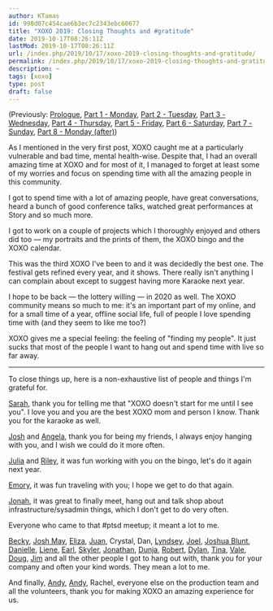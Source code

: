 ```yaml
---
author: KTamas
id: 998d07c454cae6b3ec7c2343ebc60677
title: "XOXO 2019: Closing Thoughts and #gratitude"
date: 2019-10-17T08:26:11Z
lastMod: 2019-10-17T08:26:11Z
url: /index.php/2019/10/17/xoxo-2019-closing-thoughts-and-gratitude/
permalink: /index.php/2019/10/17/xoxo-2019-closing-thoughts-and-gratitude/
description: ~
tags: [xoxo]
type: post
draft: false
---
```

(Previously: [Prologue](https://blog.ktamas.com/index.php/2019/09/25/xoxo-2019-prologue/), [Part 1 - Monday](https://blog.ktamas.com/index.php/2019/09/26/xoxo-2019-part-1/), [Part 2 - Tuesday](https://blog.ktamas.com/index.php/2019/09/27/xoxo-2019-part-2/), [Part 3 - Wednesday](https://blog.ktamas.com/index.php/2019/09/28/xoxo-2019-part-3/), [Part 4 - Thursday](https://blog.ktamas.com/index.php/2019/09/29/xoxo-2019-part-4/), [Part 5 - Friday](https://blog.ktamas.com/index.php/2019/09/30/xoxo-2019-part-5/), [Part 6 - Saturday](https://blog.ktamas.com/index.php/2019/10/14/xoxo-2019-part-6/), [Part 7 - Sunday](https://blog.ktamas.com/index.php/2019/10/15/xoxo-2019-part-7/), [Part 8 - Monday (after)](https://blog.ktamas.com/index.php/2019/10/16/xoxo-2019-part-8/))

As I mentioned in the very first post, XOXO caught me at a particularly vulnerable and bad time, mental health-wise. Despite that, I had an overall amazing time at XOXO and for most of it, I managed to forget at least some of my worries and focus on spending time with all the amazing people in this community.

I got to spend time with a lot of amazing people, have great conversations, heard a bunch of good conference talks, watched great performances at Story and so much more.

I got to work on a couple of projects which I thoroughly enjoyed and others did too — my portraits and the prints of them, the XOXO bingo and the XOXO calendar.

This was the third XOXO I've been to and it was decidedly the best one. The festival gets refined every year, and it shows. There really isn't anything I can complain about except to suggest having more Karaoke next year.

I hope to be back — the lottery willing — in 2020 as well. The XOXO community means so much to me: it's an important part of my online, and for a small time of a year, offline social life, full of people I love spending time with (and they seem to like me too?)

XOXO gives me a special feeling: the feeling of "finding my people". It just sucks that most of the people I want to hang out and spend time with live so far away.

---

To close things up, here is a non-exhaustive list of people and things I'm grateful for.

[Sarah](https://twitter.com/fledglingnerd), thank you for telling me that "XOXO doesn't start for me until I see you". I love you and you are the best XOXO mom and person I know. Thank you for the karaoke as well.

[Josh](https://twitter.com/joshmillard) and [Angela](https://twitter.com/angelapiller), thank you for being my friends, I always enjoy hanging with you, and I wish we could do it more often.

[Julia](https://twitter.com/juliaskott) and [Riley](https://twitter.com/rileyjshaw), it was fun working with you on the bingo, let's do it again next year.

[Emory](https://twitter.com/emorydunn), it was fun traveling with you; I hope we get to do that again.

[Jonah](https://twitter.com/jonahedwards), it was great to finally meet, hang out and talk shop about infrastructure/sysadmin things, which I don't get to do very often.

Everyone who came to that #ptsd meetup; it meant a lot to me.

[Becky](https://twitter.com/bookymargoof), [Josh May](https://twitter.com/notjosh), [Eliza](https://twitter.com/gravitytrope), [Juan](https://twitter.com/juanbuis), Crystal, Dan, [Lyndsey](https://twitter.com/lyyyndseyyy), [Joel](https://twitter.com/notdetails), [Joshua Blunt](https://twitter.com/stickwithjosh), [Danielle](https://twitter.com/djbaskin), [Liene](https://twitter.com/li3n3), [Earl](https://twitter.com/theearlcarlson), [Skyler](https://twitter.com/hello_skyler), [Jonathan](https://twitter.com/jwegener), [Dunja](https://twitter.com/dunjalazic), [Robert](https://twitter.com/fonorobert), [Dylan](https://twitter.com/dylanw), [Tina](https://twitter.com/spongefile), [Vale](https://twitter.com/EssentialRandom), [Doug](https://twitter.com/doug_hanke), [Jim](https://twitter.com/jwithy) and all the other people I got to hang out with, thank you for your company and often your kind words. They mean a lot to me.

And finally, [Andy](https://twitter.com/andymcmillan), [Andy](https://twitter.com/waxpancake), Rachel, everyone else on the production team and all the volunteers, thank you for making XOXO an amazing experience for us.